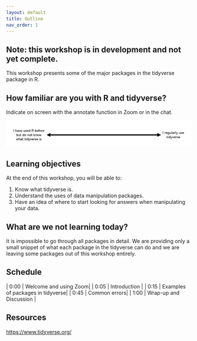 ```yaml
---
layout: default
title: Outline
nav_order: 1
---
```


## Note: this workshop is in development and not yet complete.

This workshop presents some of the major packages in the tidyverse package in R.

## How familiar are you with R and tidyverse?

Indicate on screen with the annotate function in Zoom or in the chat.

![](content/images/familiarity.png)

## Learning objectives

At the end of this workshop, you will be able to: 
1. Know what tidyverse is.
2. Understand the uses of data manipulation packages.
3. Have an idea of where to start looking for answers when manipulating your data.

## What are we not learning today?

It is impossible to go through all packages in detail. We are providing only a small snippet of what each package in the tidyverse can do and we are leaving some packages out of this workshop entirely.

## Schedule

| 0:00 \| Welcome and using Zoom\|
| 0:05 \| Introduction \|
| 0:15 \| Examples of packages in tidyverse\|
| 0:45 \| Common errors\|
| 1:00 \| Wrap-up and Discussion \|

## Resources

<https://www.tidyverse.org/>
